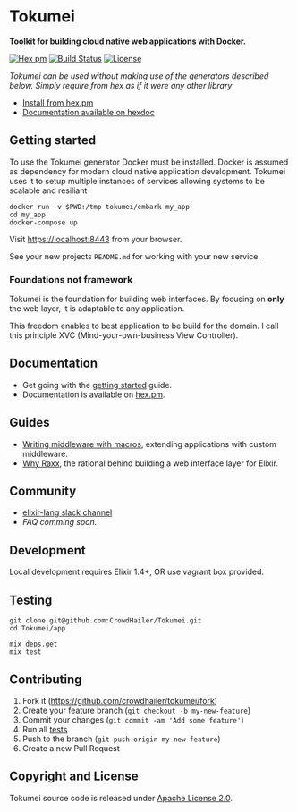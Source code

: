 # Tokumei

**Toolkit for building cloud native web applications with Docker.**

[![Hex pm](http://img.shields.io/hexpm/v/tokumei.svg?style=flat)](https://hex.pm/packages/tokumei)
[![Build Status](https://secure.travis-ci.org/CrowdHailer/tokumei.svg?branch=master
"Build Status")](https://travis-ci.org/CrowdHailer/tokumei)
[![License](https://img.shields.io/badge/License-Apache%202.0-blue.svg)](LICENSE)

*Tokumei can be used without making use of the generators described below. Simply require from hex as if it were any other library*

- [Install from hex.pm](https://hex.pm/packages/tokumei)
- [Documentation available on hexdoc](https://hexdocs.pm/tokumei)

## Getting started

To use the Tokumei generator Docker must be installed.
Docker is assumed as dependency for modern cloud native application development.
Tokumei uses it to setup multiple instances of services allowing systems to be scalable and resiliant

```
docker run -v $PWD:/tmp tokumei/embark my_app
cd my_app
docker-compose up
```

Visit [https://localhost:8443](https://localhost:8443) from your browser.

See your new projects `README.md` for working with your new service.


### Foundations not framework

Tokumei is the foundation for building web interfaces.
By focusing on **only** the web layer, it is adaptable to any application.

This freedom enables to best application to be build for the domain.
I call this principle XVC (Mind-your-own-business View Controller).

## Documentation

- Get going with the [getting started](guides/getting-started.md) guide.
- Documentation is available on [hex.pm](https://hexdocs.pm/tokumei/readme.html).

## Guides

- [Writing middleware with macros](guides/writing-middleware-with-macros.md), extending applications with custom middleware.
- [Why Raxx](guides/why-raxx.md), the rational behind building a web interface layer for Elixir.

## Community

- [elixir-lang slack channel](https://elixir-lang.slack.com/messages/C56H3TBH8/)
- *FAQ comming soon.*

## Development

Local development requires Elixir 1.4+, OR use vagrant box provided.

## Testing

```
git clone git@github.com:CrowdHailer/Tokumei.git
cd Tokumei/app

mix deps.get
mix test
```

## Contributing

1. Fork it (https://github.com/crowdhailer/tokumei/fork)
2. Create your feature branch (`git checkout -b my-new-feature`)
3. Commit your changes (`git commit -am 'Add some feature'`)
4. Run all [tests](#testing)
5. Push to the branch (`git push origin my-new-feature`)
6. Create a new Pull Request

## Copyright and License

Tokumei source code is released under [Apache License 2.0](License).
